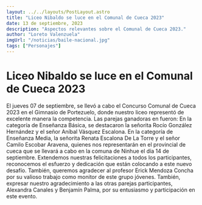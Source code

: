 ```yaml
---
layout: ../../layouts/PostLayout.astro
title: "Liceo Nibaldo se luce en el Comunal de Cueca 2023"
date: 13 de septiembre, 2023
description: "Aspectos relevantes sobre el Comunal de Cueca 2023."
author: "Loreto Valenzuela"
imgUrl: "/noticias/baile-nacional.jpg"
tags: ["Personajes"]
---
```


# **Liceo Nibaldo se luce en el Comunal de Cueca 2023**
El jueves 07 de septiembre, se llevó a cabo el Concurso Comunal de Cueca 2023 en el Gimnasio de Portezuelo, donde nuestro liceo representó de excelente manera la competencia.
Las parejas ganadoras en fueron: En la categoría de Enseñanza Básica, se destacaron la señorita Rocío González Hernández y el señor Aníbal Vásquez Escalona. En la categoría de Enseñanza Media, la señorita Renata Escalona De La Torre y el señor Camilo Escobar Aravena, quienes nos representarán en el provincial de cueca que se llevará a cabo en la comuna de Ninhue el día 14 de septiembre. 
Extendemos nuestras felicitaciones a todos los participantes, reconocemos el esfuerzo y dedicación que están colocando a este nuevo desafío. También, queremos agradecer al profesor Erick Mendoza Concha por su valioso trabajo como monitor de este grupo jóvenes.
También, expresar nuestro agradecimiento a las otras parejas participantes, Alexandra Canales y Benjamín Palma, por su entusiasmo y participación en este evento.
